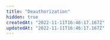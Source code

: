 ```yaml
---
title: "Deauthorization"
hidden: true
createdAt: "2022-11-11T16:46:17.167Z"
updatedAt: "2022-11-11T16:46:17.167Z"
---
```

